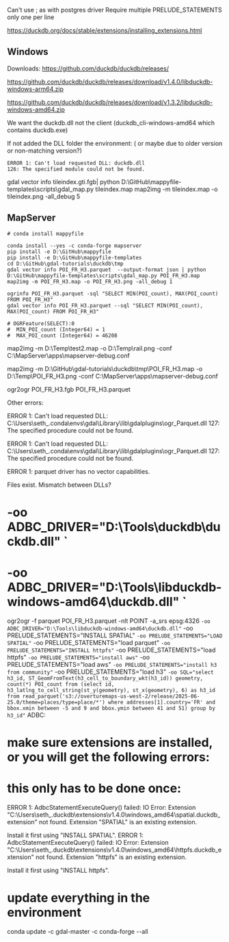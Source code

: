 Can't use ; as with postgres driver
Require multiple PRELUDE_STATEMENTS
only one per line




https://duckdb.org/docs/stable/extensions/installing_extensions.html

## Windows

Downloads: https://github.com/duckdb/duckdb/releases/


https://github.com/duckdb/duckdb/releases/download/v1.4.0/libduckdb-windows-arm64.zip



https://github.com/duckdb/duckdb/releases/download/v1.3.2/libduckdb-windows-amd64.zip

We want the duckdb.dll not the client (duckdb_cli-windows-amd64 which contains duckdb.exe)

If not added the DLL folder the environment:
 ( or maybe due to older version or non-matching version?)

    ERROR 1: Can't load requested DLL: duckdb.dll
    126: The specified module could not be found.



gdal vector info tileindex.gti.fgb| python D:\GitHub\mappyfile-templates\scripts\gdal_map.py tileindex.map
map2img -m tileindex.map -o tileindex.png -all_debug 5

## MapServer

```
# conda install mappyfile

conda install --yes -c conda-forge mapserver
pip install -e D:\GitHub\mappyfile
pip install -e D:\GitHub\mappyfile-templates
cd D:\GitHub\gdal-tutorials\duckdb\tmp
gdal vector info POI_FR_H3.parquet  --output-format json | python D:\GitHub\mappyfile-templates\scripts\gdal_map.py POI_FR_H3.map
map2img -m POI_FR_H3.map -o POI_FR_H3.png -all_debug 1

ogrinfo POI_FR_H3.parquet -sql "SELECT MIN(POI_count), MAX(POI_count) FROM POI_FR_H3"
gdal vector info POI_FR_H3.parquet --sql "SELECT MIN(POI_count), MAX(POI_count) FROM POI_FR_H3"

# OGRFeature(SELECT):0
#  MIN_POI_count (Integer64) = 1
#  MAX_POI_count (Integer64) = 46208
```

map2img -m D:\Temp\test2.map  -o D:\Temp\rail.png -conf C:\MapServer\apps\mapserver-debug.conf

map2img -m D:\GitHub\gdal-tutorials\duckdb\tmp\POI_FR_H3.map  -o D:\Temp\POI_FR_H3.png -conf C:\MapServer\apps\mapserver-debug.conf


ogr2ogr POI_FR_H3.fgb POI_FR_H3.parquet




Other errors:


ERROR 1: Can't load requested DLL: C:\Users\seth_\.conda\envs\gdal\Library\lib\gdalplugins\ogr_Parquet.dll
127: The specified procedure could not be found.

ERROR 1: Can't load requested DLL: C:\Users\seth_\.conda\envs\gdal\Library\lib\gdalplugins\ogr_Parquet.dll
127: The specified procedure could not be found.

ERROR 1: parquet driver has no vector capabilities.

Files exist. Mismatch between DLLs?

#     -oo ADBC_DRIVER="D:\Tools\duckdb\duckdb.dll" `
#     -oo ADBC_DRIVER="D:\Tools\libduckdb-windows-amd64\duckdb.dll" `

ogr2ogr -f parquet POI_FR_H3.parquet -nlt POINT -a_srs epsg:4326 `
    -oo ADBC_DRIVER="D:\Tools\libduckdb-windows-amd64\duckdb.dll" `
    -oo PRELUDE_STATEMENTS="INSTALL SPATIAL" `
    -oo PRELUDE_STATEMENTS="LOAD SPATIAL" `
    -oo PRELUDE_STATEMENTS="load parquet" `
    -oo PRELUDE_STATEMENTS="INSTALL httpfs" `
    -oo PRELUDE_STATEMENTS="load httpfs" `
    -oo PRELUDE_STATEMENTS="install aws" `
    -oo PRELUDE_STATEMENTS="load aws" `
    -oo PRELUDE_STATEMENTS="install h3 from community" `
    -oo PRELUDE_STATEMENTS="load h3" `
    -oo SQL="select h3_id, ST_GeomFromText(h3_cell_to_boundary_wkt(h3_id)) geometry, count(*) POI_count from (select id, h3_latlng_to_cell_string(st_y(geometry), st_x(geometry), 6) as h3_id from read_parquet('s3://overturemaps-us-west-2/release/2025-06-25.0/theme=places/type=place/*') where addresses[1].country='FR' and bbox.xmin between -5 and 9 and bbox.ymin between 41 and 51) group by h3_id" `
    ADBC:


# make sure extensions are installed, or you will get the following errors:
# this only has to be done once:

ERROR 1: AdbcStatementExecuteQuery() failed: IO Error: Extension "C:\Users\seth_\.duckdb\extensions\v1.4.0\windows_amd64\spatial.duckdb_extension" not found.
Extension "SPATIAL" is an existing extension.

Install it first using "INSTALL SPATIAL".
ERROR 1: AdbcStatementExecuteQuery() failed: IO Error: Extension "C:\Users\seth_\.duckdb\extensions\v1.4.0\windows_amd64\httpfs.duckdb_extension" not found.
Extension "httpfs" is an existing extension.

Install it first using "INSTALL httpfs".

# update everything in the environment

conda update -c gdal-master -c conda-forge --all

